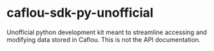 # caflou-sdk-py-unofficial
Unofficial python development kit meant to streamline accessing and modifying data stored in Caflou. This is not the API documentation.
